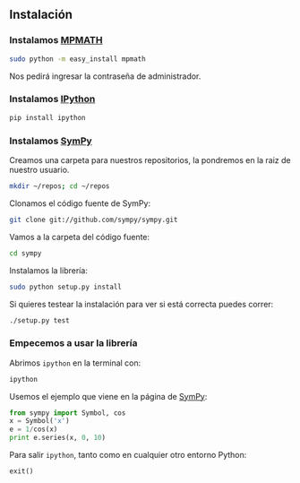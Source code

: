 ## Instalación


### Instalamos [MPMATH](https://github.com/fredrik-johansson/mpmath)
```sh
sudo python -m easy_install mpmath
```
Nos pedirá ingresar la contraseña de administrador.


### Instalamos [IPython](https://github.com/sympy/sympy)
```sh
pip install ipython
```


### Instalamos [SymPy](https://github.com/sympy/sympy)

Creamos una carpeta para nuestros repositorios, la pondremos en la raiz de nuestro usuario.
```sh
mkdir ~/repos; cd ~/repos
```

Clonamos el código fuente de SymPy:
```sh
git clone git://github.com/sympy/sympy.git
```

Vamos a la carpeta del código fuente:
```sh
cd sympy
```

Instalamos la librería:
```sh
sudo python setup.py install
```

Si quieres testear la instalación para ver si está correcta puedes correr:
```sh
./setup.py test
```

### Empecemos a usar la librería
Abrimos `ipython` en la terminal con:
```sh
ipython
```
Usemos el ejemplo que viene en la página de [SymPy](https://github.com/sympy/sympy):
```python
from sympy import Symbol, cos
x = Symbol('x')
e = 1/cos(x)
print e.series(x, 0, 10)
```

Para salir `ipython`, tanto como en cualquier otro entorno Python:
```python
exit()
```
